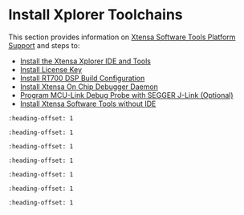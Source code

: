 # Install Xplorer Toolchains

This section provides information on [Xtensa Software Tools Platform Support](xtensa_software_tools_platform_support.md) and steps to:

-   [Install the Xtensa Xplorer IDE and Tools](install_the_xtensa_xplorer_ide_and_tools.md)
-   [Install License Key](install_license_key.md)
-   [Install RT700 DSP Build Configuration](install_rt700_dsp_build_configuration.md)
-   [Install Xtensa On Chip Debugger Daemon](install_xtensa_on_chip_debugger_daemon.md)
-   [Program MCU-Link Debug Probe with SEGGER J-Link \(Optional\)](program_lpc-link2_with_segger_j-link.md)
-   [Install Xtensa Software Tools without IDE](install_xtensa_software_tools_without_ide.md)


```{include} ../topics/xtensa_software_tools_platform_support.md
:heading-offset: 1
```

```{include} ../topics/install_the_xtensa_xplorer_ide_and_tools.md
:heading-offset: 1
```

```{include} ../topics/install_license_key.md
:heading-offset: 1
```

```{include} ../topics/install_rt700_dsp_build_configuration.md
:heading-offset: 1
```

```{include} ../topics/install_xtensa_on_chip_debugger_daemon.md
:heading-offset: 1
```

```{include} ../topics/program_lpc-link2_with_segger_j-link.md
:heading-offset: 1
```

```{include} ../topics/install_xtensa_software_tools_without_ide.md
:heading-offset: 1
```

